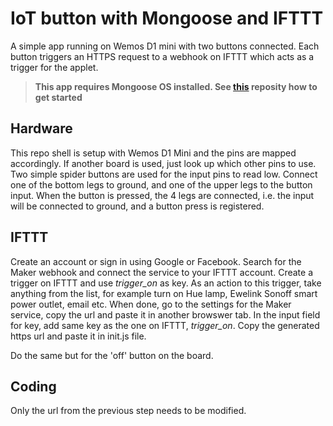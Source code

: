 # IoT button with Mongoose and IFTTT
A simple app running on Wemos D1 mini with two buttons connected. 
Each button triggers an HTTPS request to a webhook on IFTTT which acts as a trigger for the applet. 

> **This app requires Mongoose OS installed. See [this](https://github.com/jayway/urban-farming-mongoose "urban-farming-mongoose") reposity how to get started** 

## Hardware
This repo shell is setup with Wemos D1 Mini and the pins are mapped accordingly. If another board is used, just look up which other pins to use. 
Two simple spider buttons are used for the input pins to read low. Connect one of the bottom legs to ground, and one of the upper legs to the button input. When the button is pressed, the 4 legs are connected, i.e. the input will be connected to ground, and a button press is registered. 

## IFTTT
Create an account or sign in using Google or Facebook. 
Search for the Maker webhook and connect the service to your IFTTT account. 
Create a trigger on IFTTT and use _trigger_on_ as key. As an action to this trigger, take anything from the list, for example turn on Hue lamp, Ewelink Sonoff smart power outlet, email etc. 
When done, go to the settings for the Maker service, copy the url and paste it in another browswer tab. In the input field for key, add same key as the one on IFTTT, _trigger_on_. Copy the generated https url and paste it in init.js file.

Do the same but for the 'off' button on the board. 

## Coding
Only the url from the previous step needs to be modified. 
